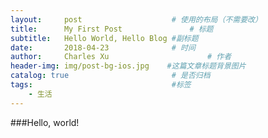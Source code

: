 ```yaml
---
layout:     post                    # 使用的布局（不需要改）
title:      My First Post               # 标题 
subtitle:   Hello World, Hello Blog #副标题
date:       2018-04-23              # 时间
author:     Charles Xu                      # 作者
header-img: img/post-bg-ios.jpg    #这篇文章标题背景图片
catalog: true                       # 是否归档
tags:                               #标签
    - 生活
---
```

###Hello, world!
